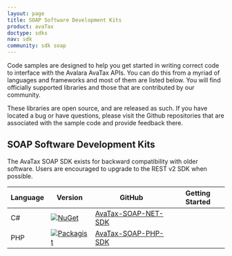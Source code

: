 ```yaml
---
layout: page
title: SOAP Software Development Kits
product: avaTax
doctype: sdks
nav: sdk
community: sdk soap
---
```


Code samples are designed to help you get started in writing correct code to interface with the Avalara AvaTax APIs. You can do this from a myriad of languages and frameworks and most of them are listed below. You will find officially supported libraries and those that are contributed by our community.

These libraries are open source, and are released as such. If you have located a bug or have questions, please visit the Github repositories that are associated with the sample code and provide feedback there.

<h2>SOAP Software Development Kits</h2>

The AvaTax SOAP SDK exists for backward compatibility with older software.  Users are encouraged to upgrade to the REST v2 SDK when possible.

<table class="styled-table">
	<thead>
        <tr>
            <th>Language</th>
            <th>Version</th>
            <th>GitHub</th>
            <th>Getting Started</th>
		</tr>
	</thead>
	<tbody>
    <tr>
        <td>C#</td>
        <td><a href="https://www.nuget.org/packages/Avalara.AvaTax.SoapClient/"><img src="https://img.shields.io/nuget/v/Avalara.AvaTax.SoapClient.svg?style=plastic" title="NuGet" alt="NuGet"/></a></td>
        <td><a href="https://github.com/avadev/AvaTax-SOAP-NET-SDK">AvaTax-SOAP-NET-SDK</a></td>
        <td></td>
    </tr>
    <tr>
        <td>PHP</td>
        <td><a href="https://packagist.org/packages/avalara/avatax"><img src="https://img.shields.io/packagist/v/avalara/avatax.svg?style=plastic" title="Packagist" alt="Packagist"/></a></td>
        <td><a href="https://github.com/avadev/AvaTax-SOAP-PHP-SDK">AvaTax-SOAP-PHP-SDK</a></td>
        <td></td>
    </tr>
  </tbody>
</table>
